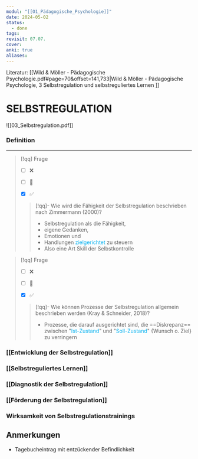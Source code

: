 ```yaml
---
modul: "[[O1_Pädagogische_Psychologie]]"
date: 2024-05-02
status:
  - done
tags: 
revisit: 07.07.
cover: 
anki: true
aliases:
---
```

Literatur: [[Wild & Möller - Pädagogische Psychologie.pdf#page=70&offset=141,733|Wild & Möller - Pädagogische Psychologie, 3 Selbstregulation und selbstreguliertes Lernen ]]
# SELBSTREGULATION


![[03_Selbstregulation.pdf]]



### Definition
***
> [!qq] Frage
>- [ ] ❌
>- [ ] 🔰
>- [x] ✅
>
>
>> [!qq]- Wie wird die Fähigkeit der Selbstregulation beschrieben nach Zimmermann (2000)?
>> - Selbstregulation als die Fähigkeit, 
>> 	- eigene Gedanken, 
>> 	- Emotionen und 
>> 	- Handlungen 
>> 	<span style="color:rgb(0, 176, 240)">zielgerichtet</span> zu steuern
>> - Also eine Art Skill der Selbstkontrolle


> [!qq] Frage
>- [ ] ❌
>- [ ] 🔰
>- [x] ✅
>
>
>> [!qq]- Wie können Prozesse der Selbstregulation allgemein beschrieben werden (Kray & Schneider, 2018)? 
>> - Prozesse, die darauf ausgerichtet sind, die ==Diskrepanz== zwischen "<span style="color:rgb(0, 176, 240)">Ist-Zustand</span>" und "<span style="color:rgb(0, 176, 240)">Soll-Zustand</span>" {Wunsch o. Ziel} zu verringern 


### [[Entwicklung der Selbstregulation]]

### [[Selbstreguliertes Lernen]]

### [[Diagnostik der Selbstregulation]]
### [[Förderung der Selbstregulation]]

### Wirksamkeit von Selbstregulationstrainings

## Anmerkungen
- Tagebucheintrag mit entzückender Befindlichkeit